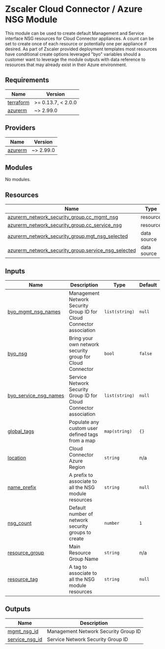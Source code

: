 # Zscaler Cloud Connector / Azure NSG Module

This module can be used to create default Management and Service interface NSG resources for Cloud Connector appliances. A count can be set to create once of each resource or potentially one per appliance if desired. As part of Zscaler provided deployment templates most resources have conditional create options leveraged "byo" variables should a customer want to leverage the module outputs with data reference to resources that may already exist in their Azure environment.

<!-- BEGINNING OF PRE-COMMIT-TERRAFORM DOCS HOOK -->
## Requirements

| Name | Version |
|------|---------|
| <a name="requirement_terraform"></a> [terraform](#requirement\_terraform) | >= 0.13.7, < 2.0.0 |
| <a name="requirement_azurerm"></a> [azurerm](#requirement\_azurerm) | ~> 2.99.0 |

## Providers

| Name | Version |
|------|---------|
| <a name="provider_azurerm"></a> [azurerm](#provider\_azurerm) | ~> 2.99.0 |

## Modules

No modules.

## Resources

| Name | Type |
|------|------|
| [azurerm_network_security_group.cc_mgmt_nsg](https://registry.terraform.io/providers/hashicorp/azurerm/latest/docs/resources/network_security_group) | resource |
| [azurerm_network_security_group.cc_service_nsg](https://registry.terraform.io/providers/hashicorp/azurerm/latest/docs/resources/network_security_group) | resource |
| [azurerm_network_security_group.mgt_nsg_selected](https://registry.terraform.io/providers/hashicorp/azurerm/latest/docs/data-sources/network_security_group) | data source |
| [azurerm_network_security_group.service_nsg_selected](https://registry.terraform.io/providers/hashicorp/azurerm/latest/docs/data-sources/network_security_group) | data source |

## Inputs

| Name | Description | Type | Default | Required |
|------|-------------|------|---------|:--------:|
| <a name="input_byo_mgmt_nsg_names"></a> [byo\_mgmt\_nsg\_names](#input\_byo\_mgmt\_nsg\_names) | Management Network Security Group ID for Cloud Connector association | `list(string)` | `null` | no |
| <a name="input_byo_nsg"></a> [byo\_nsg](#input\_byo\_nsg) | Bring your own network security group for Cloud Connector | `bool` | `false` | no |
| <a name="input_byo_service_nsg_names"></a> [byo\_service\_nsg\_names](#input\_byo\_service\_nsg\_names) | Service Network Security Group ID for Cloud Connector association | `list(string)` | `null` | no |
| <a name="input_global_tags"></a> [global\_tags](#input\_global\_tags) | Populate any custom user defined tags from a map | `map(string)` | `{}` | no |
| <a name="input_location"></a> [location](#input\_location) | Cloud Connector Azure Region | `string` | n/a | yes |
| <a name="input_name_prefix"></a> [name\_prefix](#input\_name\_prefix) | A prefix to associate to all the NSG module resources | `string` | `null` | no |
| <a name="input_nsg_count"></a> [nsg\_count](#input\_nsg\_count) | Default number of network security groups to create | `number` | `1` | no |
| <a name="input_resource_group"></a> [resource\_group](#input\_resource\_group) | Main Resource Group Name | `string` | n/a | yes |
| <a name="input_resource_tag"></a> [resource\_tag](#input\_resource\_tag) | A tag to associate to all the NSG module resources | `string` | `null` | no |

## Outputs

| Name | Description |
|------|-------------|
| <a name="output_mgmt_nsg_id"></a> [mgmt\_nsg\_id](#output\_mgmt\_nsg\_id) | Management Network Security Group ID |
| <a name="output_service_nsg_id"></a> [service\_nsg\_id](#output\_service\_nsg\_id) | Service Network Security Group ID |
<!-- END OF PRE-COMMIT-TERRAFORM DOCS HOOK -->

